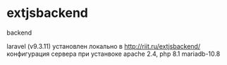 # extjsbackend
backend
 
laravel (v9.3.11) установлен локально в http://riit.ru/extjsbackend/
конфигурация сервера при устанвоке apache 2.4, php 8.1 mariadb-10.8
